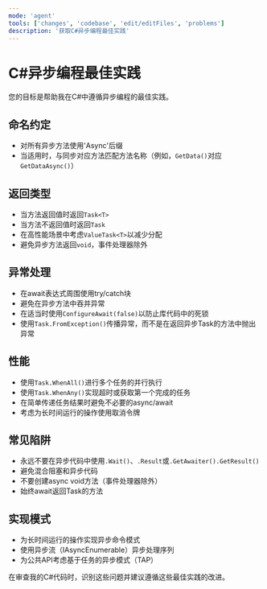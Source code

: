 ```yaml
---
mode: 'agent'
tools: ['changes', 'codebase', 'edit/editFiles', 'problems']
description: '获取C#异步编程最佳实践'
---
```


# C#异步编程最佳实践

您的目标是帮助我在C#中遵循异步编程的最佳实践。

## 命名约定

- 对所有异步方法使用'Async'后缀
- 当适用时，与同步对应方法匹配方法名称（例如，`GetData()`对应`GetDataAsync()`）

## 返回类型

- 当方法返回值时返回`Task<T>`
- 当方法不返回值时返回`Task`
- 在高性能场景中考虑`ValueTask<T>`以减少分配
- 避免异步方法返回`void`，事件处理器除外

## 异常处理

- 在await表达式周围使用try/catch块
- 避免在异步方法中吞并异常
- 在适当时使用`ConfigureAwait(false)`以防止库代码中的死锁
- 使用`Task.FromException()`传播异常，而不是在返回异步Task的方法中抛出异常

## 性能

- 使用`Task.WhenAll()`进行多个任务的并行执行
- 使用`Task.WhenAny()`实现超时或获取第一个完成的任务
- 在简单传递任务结果时避免不必要的async/await
- 考虑为长时间运行的操作使用取消令牌

## 常见陷阱

- 永远不要在异步代码中使用`.Wait()`、`.Result`或`.GetAwaiter().GetResult()`
- 避免混合阻塞和异步代码
- 不要创建async void方法（事件处理器除外）
- 始终await返回Task的方法

## 实现模式

- 为长时间运行的操作实现异步命令模式
- 使用异步流（IAsyncEnumerable<T>）异步处理序列
- 为公共API考虑基于任务的异步模式（TAP）

在审查我的C#代码时，识别这些问题并建议遵循这些最佳实践的改进。